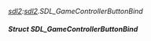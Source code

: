 _[sdl2](../../modules/sdl2/sdl2-module.md):[sdl2](../../modules/sdl2/sdl2-module.md).SDL\_GameControllerButtonBind_
##### Struct SDL\_GameControllerButtonBind
